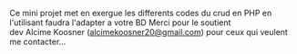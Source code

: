 Ce mini projet met en exergue les differents codes du crud en PHP en l'utilisant faudra l'adapter a votre BD 
Merci pour le soutient  
dev Alcime Koosner (alcimekoosner20@gmail.com) pour ceux qui veulent me contacter...
